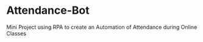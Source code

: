 # Attendance-Bot
Mini Project using RPA to create an Automation of Attendance during Online Classes
